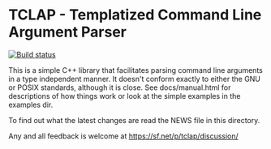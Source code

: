 # TCLAP - Templatized Command Line Argument Parser

[![Build status](https://ci.appveyor.com/api/projects/status/t29pcolgkin1q4b8/branch/master?svg=true)](https://ci.appveyor.com/project/salchint/tclap/branch/master)


This is a simple C++ library that facilitates parsing command line
arguments in a type independent manner. It doesn't conform exactly
to either the GNU or POSIX standards, although it is close. See
docs/manual.html for descriptions of how things work or look at the
simple examples in the examples dir.

To find out what the latest changes are read the NEWS file in this
directory.

Any and all feedback is welcome at https://sf.net/p/tclap/discussion/
